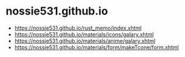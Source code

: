 # nossie531.github.io

- https://nossie531.github.io/rust_memo/index.xhtml
- https://nossie531.github.io/materials/icons/galary.xhtml
- https://nossie531.github.io/materials/anime/galary.xhtml
- https://nossie531.github.io/materials/form/makeTcone/form.xhtml
